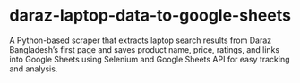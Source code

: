 # daraz-laptop-data-to-google-sheets
A Python-based scraper that extracts laptop search results from Daraz Bangladesh’s first page and saves product name, price, ratings, and links into Google Sheets using Selenium and Google Sheets API for easy tracking and analysis.
